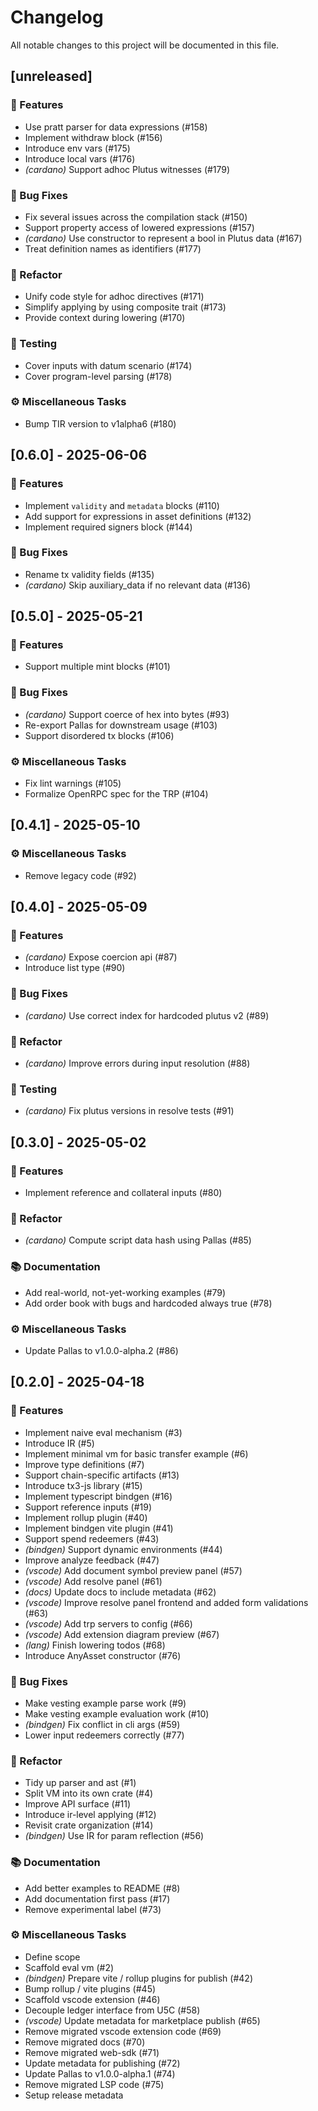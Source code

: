 # Changelog

All notable changes to this project will be documented in this file.

## [unreleased]

### 🚀 Features

- Use pratt parser for data expressions (#158)
- Implement withdraw block (#156)
- Introduce env vars (#175)
- Introduce local vars (#176)
- *(cardano)* Support adhoc Plutus witnesses (#179)

### 🐛 Bug Fixes

- Fix several issues across the compilation stack (#150)
- Support property access of lowered expressions (#157)
- *(cardano)* Use constructor to represent a bool in Plutus data (#167)
- Treat definition names as identifiers (#177)

### 🚜 Refactor

- Unify code style for adhoc directives (#171)
- Simplify applying by using composite trait (#173)
- Provide context during lowering (#170)

### 🧪 Testing

- Cover inputs with datum scenario (#174)
- Cover program-level parsing (#178)

### ⚙️ Miscellaneous Tasks

- Bump TIR version to v1alpha6 (#180)

## [0.6.0] - 2025-06-06

### 🚀 Features

- Implement `validity` and `metadata` blocks (#110)
- Add support for expressions in asset definitions (#132)
- Implement required signers block (#144)

### 🐛 Bug Fixes

- Rename tx validity fields (#135)
- *(cardano)* Skip auxiliary_data if no relevant data (#136)

## [0.5.0] - 2025-05-21

### 🚀 Features

- Support multiple mint blocks (#101)

### 🐛 Bug Fixes

- *(cardano)* Support coerce of hex into bytes (#93)
- Re-export Pallas for downstream usage (#103)
- Support disordered tx blocks (#106)

### ⚙️ Miscellaneous Tasks

- Fix lint warnings (#105)
- Formalize OpenRPC spec for the TRP (#104)

## [0.4.1] - 2025-05-10

### ⚙️ Miscellaneous Tasks

- Remove legacy code (#92)

## [0.4.0] - 2025-05-09

### 🚀 Features

- *(cardano)* Expose coercion api (#87)
- Introduce list type (#90)

### 🐛 Bug Fixes

- *(cardano)* Use correct index for hardcoded plutus v2 (#89)

### 🚜 Refactor

- *(cardano)* Improve errors during input resolution (#88)

### 🧪 Testing

- *(cardano)* Fix plutus versions in resolve tests (#91)

## [0.3.0] - 2025-05-02

### 🚀 Features

- Implement reference and collateral inputs (#80)

### 🚜 Refactor

- *(cardano)* Compute script data hash using Pallas (#85)

### 📚 Documentation

- Add real-world, not-yet-working examples (#79)
- Add order book with bugs and hardcoded always true (#78)

### ⚙️ Miscellaneous Tasks

- Update Pallas to v1.0.0-alpha.2 (#86)

## [0.2.0] - 2025-04-18

### 🚀 Features

- Implement naive eval mechanism (#3)
- Introduce IR (#5)
- Implement minimal vm for basic transfer example (#6)
- Improve type definitions (#7)
- Support chain-specific artifacts (#13)
- Introduce tx3-js library (#15)
- Implement typescript bindgen (#16)
- Support reference inputs (#19)
- Implement rollup plugin (#40)
- Implement bindgen vite plugin (#41)
- Support spend redeemers (#43)
- *(bindgen)* Support dynamic environments (#44)
- Improve analyze feedback (#47)
- *(vscode)* Add document symbol preview panel (#57)
- *(vscode)* Add resolve panel (#61)
- *(docs)* Update docs to include metadata (#62)
- *(vscode)* Improve resolve panel frontend and added form validations (#63)
- *(vscode)* Add trp servers to config (#66)
- *(vscode)* Add extension diagram preview (#67)
- *(lang)* Finish lowering todos (#68)
- Introduce AnyAsset constructor (#76)

### 🐛 Bug Fixes

- Make vesting example parse work (#9)
- Make vesting example evaluation work (#10)
- *(bindgen)* Fix conflict in cli args (#59)
- Lower input redeemers correctly (#77)

### 🚜 Refactor

- Tidy up parser and ast (#1)
- Split VM into its own crate (#4)
- Improve API surface (#11)
- Introduce ir-level applying (#12)
- Revisit crate organization (#14)
- *(bindgen)* Use IR for param reflection (#56)

### 📚 Documentation

- Add better examples to README (#8)
- Add documentation first pass (#17)
- Remove experimental label (#73)

### ⚙️ Miscellaneous Tasks

- Define scope
- Scaffold eval vm (#2)
- *(bindgen)* Prepare vite / rollup plugins for publish (#42)
- Bump rollup / vite plugins (#45)
- Scaffold vscode extension (#46)
- Decouple ledger interface from U5C (#58)
- *(vscode)* Update metadata for marketplace publish (#65)
- Remove migrated vscode extension code (#69)
- Remove migrated docs (#70)
- Remove migrated web-sdk (#71)
- Update metadata for publishing (#72)
- Update Pallas to v1.0.0-alpha.1 (#74)
- Remove migrated LSP code (#75)
- Setup release metadata

<!-- generated by git-cliff -->

